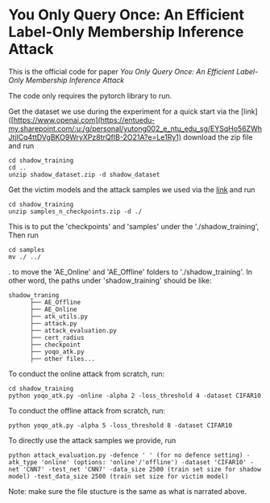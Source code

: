 # You Only Query Once: An Efficient Label-Only Membership Inference Attack
This is the official code for paper _You Only Query Once: An Efficient Label-Only Membership Inference Attack_

The code only requires the pytorch library to run.

Get the dataset we use during the experiment for a quick start via the [link]([https://www.openai.com](https://entuedu-my.sharepoint.com/:u:/g/personal/yutong002_e_ntu_edu_sg/EYSqHo56ZWhJtjlCq4ttDVgBKO9WryXPz8trQfIB-2O21A?e=Le1Ry1) download the zip file and run

```
cd shadow_training
cd ..
unzip shadow_dataset.zip -d shadow_dataset
```

Get the victim models and the attack samples we used via the [link](https://entuedu-my.sharepoint.com/:u:/g/personal/yutong002_e_ntu_edu_sg/EZruADtZVb9AuWQmPmNg0eIBXXokHg2ykZPeLinaZA0dQg?e=nNkqEN) and run

```
cd shadow_training
unzip samples_n_checkpoints.zip -d ./
```

This is to put the 'checkpoints' and 'samples' under the './shadow_training', Then run

```
cd samples
mv ./ ../
```
.
to move the 'AE_Online' and 'AE_Offline' folders to './shadow_training'. In other word, the paths under 'shadow_training' should be like:

```
shadow_traning
      ├── AE_Offline
      ├── AE_Online
      ├── atk_utils.py
      ├── attack.py
      ├── attack_evaluation.py
      ├── cert_radius
      ├── checkpoint
      ├── yoqo_atk.py
      ├── other files...
```

To conduct the online attack from scratch, run:
```
cd shadow_training
python yoqo_atk.py -online -alpha 2 -loss_threshold 4 -dataset CIFAR10
```

To conduct the offline attack from scratch, run:
```
python yoqo_atk.py -alpha 5 -loss_threshold 8 -dataset CIFAR10
```

To directly use the attack samples we provide, run
```
python attack_evaluation.py -defence ' ' (for no defence setting) -atk_type 'online' (options: 'online'/'offline') -dataset 'CIFAR10' -net 'CNN7' -test_net 'CNN7' -data_size 2500 (train set size for shadow model) -test_data_size 2500 (train set size for victim model)
```
Note: make sure the file stucture is the same as what is narrated above.
